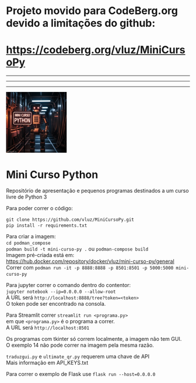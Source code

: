 # Projeto movido para CodeBerg.org devido a limitações do github:

# https://codeberg.org/vluz/MiniCursoPy

---

---

---


<img src="MiniCursoPython.jpg" width=33% height=33%>

# Mini Curso Python

Repositório de apresentação e pequenos programas 
destinados a um curso livre de Python 3

Para poder correr o código:

```
git clone https://github.com/vluz/MiniCursoPy.git
pip install -r requirements.txt
```

Para criar a imagem:     
`cd podman_compose`     
`podman build -t mini-curso-py .`
ou
`podman-compose build`     
Imagem pré-criada está em: https://hub.docker.com/repository/docker/vluz/mini-curso-py/general     
Correr com `podman run -it -p 8888:8888 -p 8501:8501 -p 5000:5000 mini-curso-py`


Para jupyter correr o comando dentro do contentor:     
`jupyter notebook --ip=0.0.0.0 --allow-root`    
A URL será `http://localhost:8888/tree?token=<token>`     
O token pode ser encontrado na consola.


Para Streamlit correr `streamlit run <programa.py>`     
em que `<programa.py>` é o programa a correr.     
A URL será `http://localhost:8501`


Os programas com tkinter só correm localmente, a imagem não tem GUI.     
O exemplo 14 não pode correr na imagem pela mesma razão.


`traduzgui.py` e `ultimate_qr.py` requerem uma chave de API     
Mais informação em API_KEYS.txt     


Para correr o exemplo de Flask use `flask run --host=0.0.0.0`

     
